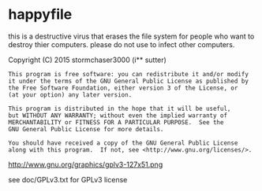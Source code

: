 # happyfile
this is a destructive virus that erases the file system for people who want to destroy thier computers. please do not use to infect other computers.

Copyright (C) 2015 stormchaser3000 (i** sutter)

    This program is free software: you can redistribute it and/or modify
    it under the terms of the GNU General Public License as published by
    the Free Software Foundation, either version 3 of the License, or
    (at your option) any later version.

    This program is distributed in the hope that it will be useful,
    but WITHOUT ANY WARRANTY; without even the implied warranty of
    MERCHANTABILITY or FITNESS FOR A PARTICULAR PURPOSE.  See the
    GNU General Public License for more details.

    You should have received a copy of the GNU General Public License
    along with this program.  If not, see <http://www.gnu.org/licenses/>.

http://www.gnu.org/graphics/gplv3-127x51.png

see doc/GPLv3.txt for GPLv3 license

